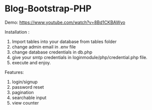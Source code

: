 # Blog-Bootstrap-PHP

Demo: https://www.youtube.com/watch?v=8Bd1CKBAWyo

Installation :

1) Import tables into your database from tables folder
2) change admin email in .env file 
3) change database credentials in db.php 
4) give your smtp credentials in loginmodule/php/credential.php file.
5) execute and enjoy.

Features:

1) login/signup
2) password reset
3) pagination
4) searchable input
5) view counter
